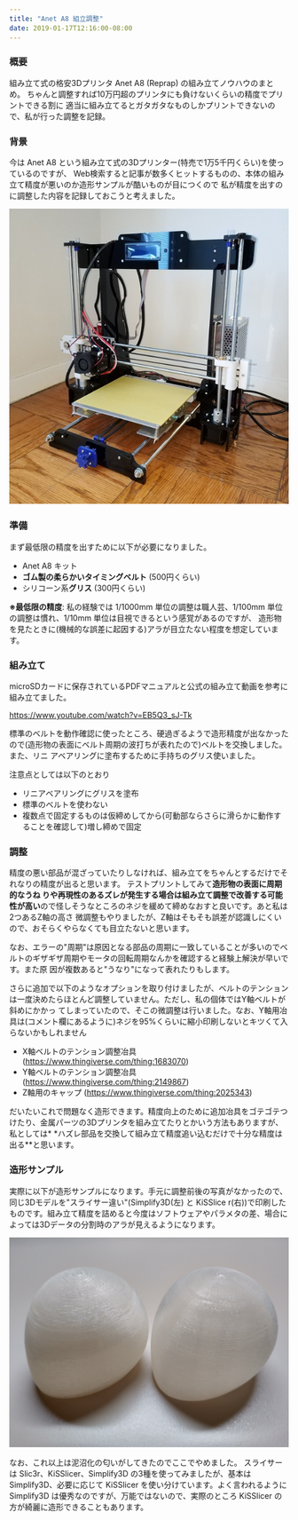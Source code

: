 ```yaml
---
title: "Anet A8 組立調整"
date: 2019-01-17T12:16:00-08:00
---
```


### 概要

組み立て式の格安3Dプリンタ Anet A8 (Reprap) の組み立てノウハウのまとめ。
ちゃんと調整すれば10万円超のプリンタにも負けないくらいの精度でプリントできる割に
適当に組み立てるとガタガタなものしかプリントできないので、私が行った調整を記録。

### 背景

今は Anet A8 という組み立て式の3Dプリンター(特売で1万5千円くらい)を使っているのですが、
Web検索すると記事が数多くヒットするものの、本体の組み立て精度が悪いのか造形サンプルが酷いものが目につくので
私が精度を出すのに調整した内容を記録しておこうと考えました。

![](../../media/182074255639_0.jpg)

### 準備

まず最低限の精度を出すために以下が必要になりました。

  * Anet A8 キット
  * **ゴム製の柔らかいタイミングベルト** (500円くらい)
  * シリコーン系**グリス** (300円くらい)

**※最低限の精度**: 私の経験では 1/1000mm 単位の調整は職人芸、1/100mm 単位の調整は慣れ、1/10mm 単位は目視できるという感覚があるのですが、 造形物を見たときに(機械的な誤差に起因する)アラが目立たない程度を想定しています。

### 組み立て

microSDカードに保存されているPDFマニュアルと公式の組み立て動画を参考に組み立てました。

<https://www.youtube.com/watch?v=EB5Q3_sJ-Tk>

標準のベルトを動作確認に使ったところ、硬過ぎるようで造形精度が出なかったので(造形物の表面にベルト周期の波打ちが表れたので)ベルトを交換しました。また、リニ
アベアリングに塗布するために手持ちのグリス使いました。

注意点としては以下のとおり

  * リニアベアリングにグリスを塗布
  * 標準のベルトを使わない
  * 複数点で固定するものは仮締めしてから(可動部ならさらに滑らかに動作することを確認して)増し締めで固定

### 調整

精度の悪い部品が混ざっていたりしなければ、組み立てをちゃんとするだけでそれなりの精度が出ると思います。 テストプリントしてみて**造形物の表面に周期的なうね
りや再現性のあるズレが発生する場合は組み立て調整で改善する可能性が高い**ので怪しそうなところのネジを緩めて締めなおすと良いです。あと私は2つあるZ軸の高さ
微調整もやりましたが、Z軸はそもそも誤差が認識しにくいので、おそらくやらなくても目立たないと思います。

なお、エラーの"周期"は原因となる部品の周期に一致していることが多いのでベルトのギザギザ周期やモータの回転周期なんかを確認すると経験上解決が早いです。また原
因が複数あると"うなり"になって表れたりもします。

さらに追加で以下のようなオプションを取り付けましたが、ベルトのテンションは一度決めたらほとんど調整していません。ただし、私の個体ではY軸ベルトが斜めにかかっ
てしまっていたので、そこの微調整は行いました。なお、Y軸用冶具は(コメント欄にあるように)ネジを95%くらいに縮小印刷しないとキツくて入らないかもしれません

  * X軸ベルトのテンション調整冶具 (<https://www.thingiverse.com/thing:1683070>)
  * Y軸ベルトのテンション調整冶具 (<https://www.thingiverse.com/thing:2149867>)
  * Z軸用のキャップ (<https://www.thingiverse.com/thing:2025343>)

だいたいこれで問題なく造形できます。精度向上のために追加冶具をゴテゴテつけたり、金属パーツの3Dプリンタを組み立てたりとかいう方法もありますが、私としては*
*ハズレ部品を交換して組み立て精度追い込むだけで十分な精度は出る**と思います。

### 造形サンプル

実際に以下が造形サンプルになります。手元に調整前後の写真がなかったので、同じ3Dモデルを"スライサー違い"(Simplify3D(左) と KiSSlice
r(右))で印刷したものです。組み立て精度を詰めると今度はソフトウェアやパラメタの差、場合によっては3Dデータの分割時のアラが見えるようになります。

![](../../media/182074255639_1.jpg)

なお、これ以上は泥沼化の匂いがしてきたのでここでやめました。 スライサーは Slic3r、KiSSlicer、Simplify3D
の3種を使ってみましたが、基本は Simplify3D、必要に応じて KiSSlicer を使い分けています。よく言われるように Simplify3D
は優秀なのですが、万能ではないので、実際のところ KiSSlicer の方が綺麗に造形できることもあります。


